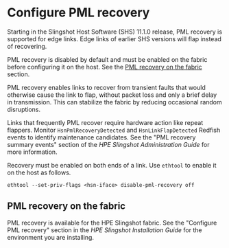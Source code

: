 # Configure PML recovery

Starting in the Slingshot Host Software (SHS) 11.1.0 release, PML recovery is supported for edge links. Edge links of earlier SHS versions will flap instead of recovering.

PML recovery is disabled by default and must be enabled on the fabric before configuring it on the host. See the [PML recovery on the fabric](#./pml-recovery-on-the-fabric) section.

PML recovery enables links to recover from transient faults that would otherwise cause the link to flap, without packet loss and only a brief delay in transmission. This can stabilize the fabric by reducing occasional random disruptions.

Links that frequently PML recover require hardware action like repeat flappers. Monitor `HsnPmlRecoveryDetected` and `HsnLinkFlapDetected` Redfish events to identify maintenance candidates. See the "PML recovery summary events" section of the _HPE Slingshot Administration Guide_ for more information.

Recovery must be enabled on both ends of a link. Use `ethtool` to enable it on the host as follows.

```screen
ethtool --set-priv-flags <hsn-iface> disable-pml-recovery off
```

## PML recovery on the fabric

PML recovery is available for the HPE Slingshot fabric.
See the "Configure PML recovery" section in the _HPE Slingshot Installation Guide_ for the environment you are installing.
